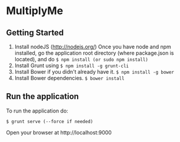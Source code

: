# MultiplyMe

## Getting Started
1. Install nodeJS (http://nodejs.org/)
Once you have node and npm installed, go the application root directory (where package.json is located), and do ```$ npm install (or sudo npm install)```
2. Install Grunt using ```$ npm install -g grunt-cli```
3. Install Bower if you didn't already have it. ```$ npm install -g bower```
4. Install Bower dependencies. ```$ bower install```

## Run the application
To run the application do:
```
$ grunt serve (--force if needed)
```
Open your browser at http://localhost:9000

